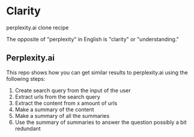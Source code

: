 # Clarity
perplexity.ai clone recipe

The opposite of "perplexity" in English is "clarity" or "understanding."

## Perplexity.ai

This repo shows how you can get similar results to perplexity.ai using the following steps:

1. Create search query from the input of the user
2. Extract urls from the search query
3. Extract the content from x amount of urls
4. Make a summary of the content
5. Make a summary of all the summaries
6. Use the summary of summaries to answer the question possibly a bit redundant
